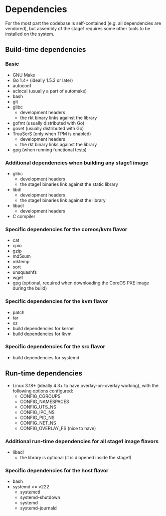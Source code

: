 # Dependencies

For the most part the codebase is self-contained (e.g. all dependencies are vendored), but assembly of the stage1 requires some other tools to be installed on the system.

## Build-time dependencies

### Basic

* GNU Make
* Go 1.4+ (ideally 1.5.3 or later)
* autoconf
* aclocal (usually a part of automake)
* bash
* git
* glibc
  * development headers
  * the rkt binary links against the library
* gofmt (usually distributed with Go)
* govet (usually distributed with Go)
* TrouSerS (only when TPM is enabled)
  * development headers
  * the rkt binary links against the library
* gpg (when running functional tests)

### Additional dependencies when building any stage1 image

* glibc
  * development headers
  * the stage1 binaries link against the static library
* libdl
  * development headers
  * the stage1 binaries link against the library
* libacl
  * development headers
* C compiler

### Specific dependencies for the coreos/kvm flavor

* cat
* cpio
* gzip
* md5sum
* mktemp
* sort
* unsquashfs
* wget
* gpg (optional, required when downloading the CoreOS PXE image during the build)

### Specific dependencies for the kvm flavor

* patch
* tar
* xz
* build dependencies for kernel
* build dependencies for lkvm

### Specific dependencies for the src flavor

* build dependencies for systemd

## Run-time dependencies

* Linux 3.18+ (ideally 4.3+ to have overlay-on-overlay working), with the following options configured:
  * CONFIG_CGROUPS
  * CONFIG_NAMESPACES
  * CONFIG_UTS_NS
  * CONFIG_IPC_NS
  * CONFIG_PID_NS
  * CONFIG_NET_NS
  * CONFIG_OVERLAY_FS (nice to have)

### Additional run-time dependencies for all stage1 image flavors

* libacl
  * the library is optional (it is dlopened inside the stage1)

### Specific dependencies for the host flavor

* bash
* systemd >= v222
  * systemctl
  * systemd-shutdown
  * systemd
  * systemd-journald
